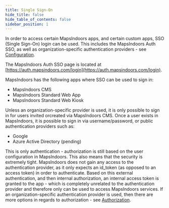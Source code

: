 ```yaml
---
title: Single Sign-On
hide_title: false
hide_table_of_contents: false
sidebar_position: 1
---
```


In order to access certain MapsIndoors apps, and certain custom apps, SSO (Single Sign-On) login can be used. This includes the MapsIndoors Auth SSO, as well as organization-specific authentication providers - see [Configuration](/various/authentication/sso/sso-configuration/).

The MapsIndoors Auth SSO page is located at [https://auth.mapsindoors.com/login](https://auth.mapsindoors.com/login).

MapsIndoors has the following apps where SSO can be used to sign in:

* MapsIndoors CMS
* MapsIndoors Standard Web App
* MapsIndoors Standard Web Kiosk

Unless an organization-specific provider is used, it is only possible to sign in for users invited orcreated via MapsIndoors CMS. Once a user exists in MapsIndoors, it is possible to sign in via username/password, or public authentication providers such as:

* Google
* Azure Active Directory (pending)

This is only authentication - authorization is still based on the user configuration in MapsIndoors. This also means that the security is extremely tight. MapsIndoors does not gain any access to the authentication provider, as it only expects an id_token (as opposed to an access token) in order to authenticate. Based on this external authentication, and then internal authorization, an internal access token is granted to the app - which is completely unrelated to the authentication provider and therefore only can be used to access MapsIndoors services. If an organization-specific authentication provider is used, then there are more options in regards to authorization - see [Authorization](/various/authentication/sso/sso-authorisation/).
